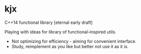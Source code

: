 # kjx
C++14 functional library [eternal early draft]

Playing with ideas for library of functional-inspired utils. 
* Not optimizing for efficiency - aiming for convenient interface.
* Study, reimplement as you like but better not use it as it is.

